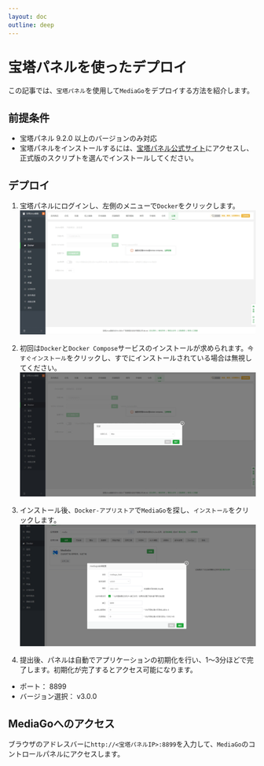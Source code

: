 ```yaml
---
layout: doc  
outline: deep  
---  
```


# 宝塔パネルを使ったデプロイ

この記事では、`宝塔パネル`を使用して`MediaGo`をデプロイする方法を紹介します。

## 前提条件

- 宝塔パネル 9.2.0 以上のバージョンのみ対応
- 宝塔パネルをインストールするには、[宝塔パネル公式サイト](https://www.bt.cn/new/download.html?r=dk_mediago)にアクセスし、正式版のスクリプトを選んでインストールしてください。

## デプロイ

1. 宝塔パネルにログインし、左側のメニューで`Docker`をクリックします。  
   ![Docker](../images/bt-install-step1.png)

2. 初回は`Docker`と`Docker Compose`サービスのインストールが求められます。`今すぐインストール`をクリックし、すでにインストールされている場合は無視してください。  
   ![Docker](../images/bt-install-step2.png)

3. インストール後、`Docker-アプリストア`で`MediaGo`を探し、`インストール`をクリックします。  
   ![Docker](../images/bt-install-step3.png)

4. 提出後、パネルは自動でアプリケーションの初期化を行い、1～3分ほどで完了します。初期化が完了するとアクセス可能になります。

- ポート： 8899
- バージョン選択： v3.0.0

## MediaGoへのアクセス

ブラウザのアドレスバーに`http://<宝塔パネルIP>:8899`を入力して、`MediaGo`のコントロールパネルにアクセスします。
